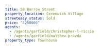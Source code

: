 ```yaml
---
title: 58 Barrow Street
property_location: Greenwich Village
streeteasy_status: Sold
price: "4250000"
agents:
  - /agents/garfield/christopher-l-riccio
  - /agents/garfield/matthew-pravda
property_type: Townhouse
---
```

